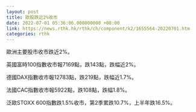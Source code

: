 ```yaml
---
layout: post
title: 歐股跌近2%收市
date: 2022-07-01 05:36:06.000000000 +08:00
link: https://news.rthk.hk/rthk/ch/component/k2/1655564-20220701.htm
categories: rthk
---
```


歐洲主要股市收市跌近2%。

英國富時100指數收市報7169點，跌143點，跌幅近2%。

德國DAX指數收市報12783點，跌219點，跌幅近1.7%。

法國CAC指數收市報5922點，跌108點，跌幅1.8%。

泛歐STOXX 600指數跌1.5%收市，第2季累跌10.7%，上半年跌16.5%。
